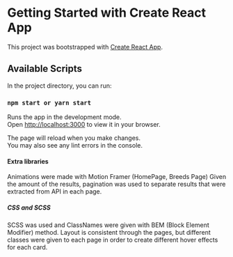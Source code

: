# Getting Started with Create React App

This project was bootstrapped with [Create React App](https://github.com/facebook/create-react-app).

## Available Scripts

In the project directory, you can run:

### `npm start or yarn start `

Runs the app in the development mode.\
Open [http://localhost:3000](http://localhost:3000) to view it in your browser.

The page will reload when you make changes.\
You may also see any lint errors in the console.

#### Extra libraries

Animations were made with Motion Framer (HomePage, Breeds Page)
Given the amount of the results, pagination was used to separate results that were extracted from API in each page. 

##### CSS and SCSS 
SCSS was used and ClassNames were given with BEM (Block Element Modifier) method.
Layout is consistent through the pages, but different classes were given to each page in order to create different hover effects for each card. 
